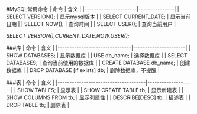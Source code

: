 #MySQL常用命令
|         命令         |      含义     |
|----------------------|---------------|
| SELECT VERSION();    | 显示mysql版本 |
| SELECT CURRENT_DATE; | 显示当前日期  |
| SELECT NOW();        | 查询时间      |
| SELECT USER();       | 查询当前用户  |

*SELECT VERSION(),CURRENT_DATE,NOW,USER();*


###库
|              命令             |         含义         |
|-------------------------------|----------------------|
| SHOW DATABASES;               | 显示数据库           |
| USE db_name;                  | 选择数据库           |
| SELECT DATABASES;             | 查询当前使用的数据库 |
| CREATE DATABASE db_name;      | 创建数据库           |
| DROP DATABASE [if exists] db; | 删除数据库，不提醒   |

<!-- shell> mysqladmin drop database db_name，删除数据库，有提示 -->

###表
|                 命令                |        含义        |
|-------------------------------------|--------------------|
| SHOW TABLES;                        | 显示表             |
| SHOW CREATE TABLE tb;               | 显示新建表         |
| SHOW COLUMNS FROM tb;               | 显示列属性         |
| DESCRIBE[DESC] tb;                  | 描述表             |
| DROP TABLE tb;                      | 删除表             |